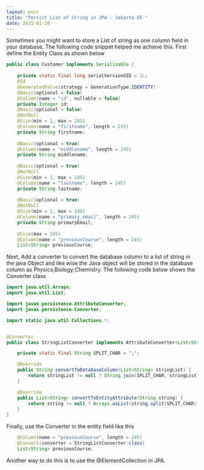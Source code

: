 ```yaml
---
layout: post
title: "Persist List of String in JPA - Jakarta EE "
date: 2023-01-20 
---
```


Sometimes you might want to store a List of string as one column field in your database. The following code snippet 
helped me achieve this. First define the Entity Class as shown below

```java
public class Customer implements Serializable {
    
    private static final long serialVersionUID = 1L;
    @Id
    @GeneratedValue(strategy = GenerationType.IDENTITY)
    @Basic(optional = false)
    @Column(name = "id", nullable = false)
    private Integer id;
    @Basic(optional = false)
    @NotNull
    @Size(min = 1, max = 245)
    @Column(name = "firstname", length = 245)
    private String firstname;
    
    @Basic(optional = true)
    @Column(name = "middlename", length = 245)
    private String middlename;
    
    @Basic(optional = true)
    @NotNull
    @Size(min = 1, max = 245)
    @Column(name = "lastname", length = 245)
    private String lastname;
    
    @Basic(optional = true)
    @NotNull
    @Size(min = 1, max = 245)
    @Column(name = "primary_email", length = 245)
    private String primaryEmail;
    
    @Size(max = 245)
    @Column(name = "previousCourse", length = 245)
    List<String> previousCourse;

```

Next, Add a converter to convert the database column to a list of string in the java Object and like wise the Java object will be stored in the database column
as Physics;Biology;Chemistry. The following code below shows the Converter class

```java
import java.util.Arrays;
import java.util.List;

import javax.persistence.AttributeConverter;
import javax.persistence.Converter;

import static java.util.Collections.*;


@Converter
public class StringListConverter implements AttributeConverter<List<String>, String> {

    private static final String SPLIT_CHAR = ";";

    @Override
    public String convertToDatabaseColumn(List<String> stringList) {
        return stringList != null ? String.join(SPLIT_CHAR, stringList) : "";
    }

    @Override
    public List<String> convertToEntityAttribute(String string) {
        return string != null ? Arrays.asList(string.split(SPLIT_CHAR)) : emptyList();
    }
}

```
Finally, use the Converter in the entity field like this

```java
    @Column(name = "previousCourse", length = 245)
    @Convert(converter = StringListConverter.class)
    List<String> previousCourse;

```
Another way to do this is to use the @ElementCollection in JPA.
